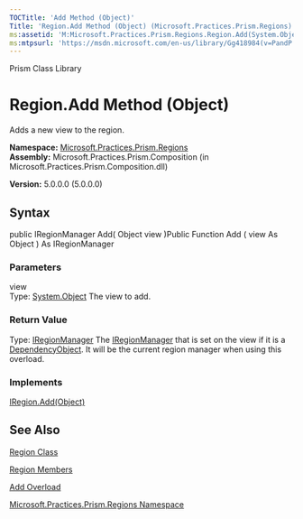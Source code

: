 ```yaml
---
TOCTitle: 'Add Method (Object)'
Title: 'Region.Add Method (Object) (Microsoft.Practices.Prism.Regions)'
ms:assetid: 'M:Microsoft.Practices.Prism.Regions.Region.Add(System.Object)'
ms:mtpsurl: 'https://msdn.microsoft.com/en-us/library/Gg418984(v=PandP.50)'
---
```


Prism Class Library

Region.Add Method (Object)
==============================

Adds a new view to the region.

**Namespace:** [Microsoft.Practices.Prism.Regions](https://msdn.microsoft.com/library/microsoft.practices.prism.regions)
**Assembly:** Microsoft.Practices.Prism.Composition (in Microsoft.Practices.Prism.Composition.dll)

**Version:** 5.0.0.0 (5.0.0.0)

## Syntax


public IRegionManager Add( Object view )Public Function Add ( view As Object ) As IRegionManager

### Parameters

view  
Type: [System.Object](http://msdn.microsoft.com/en-us/library/e5kfa45b)
The view to add.

### Return Value

Type: [IRegionManager](https://msdn.microsoft.com/library/microsoft.practices.prism.regions.iregionmanager)
The [IRegionManager](https://msdn.microsoft.com/library/microsoft.practices.prism.regions.iregionmanager) that is set on the view if it is a [DependencyObject](http://msdn.microsoft.com/en-us/library/ms589309). It will be the current region manager when using this overload.
### Implements

[IRegion.Add(Object)](https://msdn.microsoft.com/library/microsoft.practices.prism.regions.iregion.add(system.object))

See Also
--------


[Region Class](https://msdn.microsoft.com/library/microsoft.practices.prism.regions.region)

[Region Members](https://msdn.microsoft.com/allmembers.t:microsoft.practices.prism.regions.region)

[Add Overload](https://msdn.microsoft.com/overload:microsoft.practices.prism.regions.region.add)

[Microsoft.Practices.Prism.Regions Namespace](https://msdn.microsoft.com/library/microsoft.practices.prism.regions)
